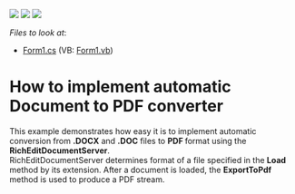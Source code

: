 <!-- default badges list -->
![](https://img.shields.io/endpoint?url=https://codecentral.devexpress.com/api/v1/VersionRange/128610430/13.1.4%2B)
[![](https://img.shields.io/badge/Open_in_DevExpress_Support_Center-FF7200?style=flat-square&logo=DevExpress&logoColor=white)](https://supportcenter.devexpress.com/ticket/details/E3203)
[![](https://img.shields.io/badge/📖_How_to_use_DevExpress_Examples-e9f6fc?style=flat-square)](https://docs.devexpress.com/GeneralInformation/403183)
<!-- default badges end -->
<!-- default file list -->
*Files to look at*:

* [Form1.cs](./CS/DocumentServer_PrintToPDF/Form1.cs) (VB: [Form1.vb](./VB/DocumentServer_PrintToPDF/Form1.vb))
<!-- default file list end -->
# How to implement automatic Document to PDF converter


<p>This example demonstrates how easy it is to implement automatic conversion from <strong>.DOCX</strong> and <strong>.DOC</strong> files to <strong>PDF </strong>format using the <strong>RichEditDocumentServer</strong>. <br />
RichEditDocumentServer determines format of a file specified in the <strong>Load </strong>method by its extension.  After a document is loaded, the <strong>ExportToPdf </strong>method is used to produce a PDF stream.</p>

<br/>


